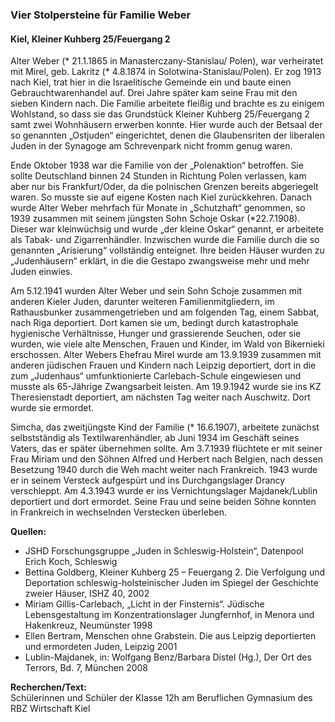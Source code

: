 ### Vier Stolpersteine für Familie Weber
#### Kiel, Kleiner Kuhberg 25/Feuergang 2

Alter Weber (* 21.1.1865 in Manasterczany-Stanislau/ Polen), war verheiratet mit Mirel, geb. Lakritz (* 4.8.1874 in Solotwina-Stanislau/Polen). Er zog 1913 nach Kiel, trat hier in die Israelitische Gemeinde ein und baute einen Gebrauchtwarenhandel auf. Drei Jahre später kam seine Frau mit den sieben Kindern nach. Die Familie arbeitete fleißig und brachte es zu einigem Wohlstand, so dass sie das Grundstück Kleiner Kuhberg 25/Feuergang 2 samt zwei Wohnhäusern erwerben konnte. Hier wurde auch der Betsaal der so genannten „Ostjuden“ eingerichtet, denen die Glaubensriten der liberalen Juden in der Synagoge am Schrevenpark nicht fromm genug waren.

Ende Oktober 1938 war die Familie von der „Polenaktion“ betroffen. Sie sollte Deutschland binnen 24 Stunden in Richtung Polen verlassen, kam aber nur bis Frankfurt/Oder, da die polnischen Grenzen bereits abgeriegelt waren.
So musste sie auf eigene Kosten nach Kiel zurückkehren. Danach wurde Alter Weber mehrfach für Monate in „Schutzhaft“ genommen, so 1939 zusammen mit seinem jüngsten Sohn Schoje Oskar (*22.7.1908). Dieser war kleinwüchsig und wurde „der kleine Oskar“ genannt,
er arbeitete als Tabak- und Zigarrenhändler. Inzwischen wurde die Familie durch die so genannten „Arisierung“ vollständig enteignet. Ihre beiden Häuser wurden zu „Judenhäusern“ erklärt, in die die Gestapo zwangsweise mehr und mehr Juden einwies.

Am 5.12.1941 wurden Alter Weber und sein Sohn Schoje zusammen mit anderen Kieler Juden, darunter weiteren Familienmitgliedern, im Rathausbunker zusammengetrieben und am folgenden Tag, einem Sabbat, nach Riga deportiert. Dort kamen sie um, bedingt durch katastrophale hygienische Verhältnisse, Hunger und grassierende Seuchen, oder sie wurden, wie viele alte Menschen, Frauen und Kinder, im Wald von Bikernieki erschossen. Alter Webers Ehefrau Mirel wurde am 13.9.1939 zusammen mit anderen jüdischen Frauen und Kindern nach
Leipzig deportiert, dort in die zum „Judenhaus“ umfunktionierte Carlebach-Schule eingewiesen und musste als 65-Jährige Zwangsarbeit leisten. Am 19.9.1942 wurde sie ins KZ Theresienstadt deportiert, am nächsten Tag weiter nach Auschwitz. Dort wurde sie ermordet.

Simcha, das zweitjüngste Kind der Familie
(* 16.6.1907), arbeitete zunächst selbstständig als Textilwarenhändler, ab Juni 1934 im Geschäft seines Vaters, das er später übernehmen sollte. Am 3.7.1939 flüchtete er mit seiner Frau Miriam und den Söhnen Alfred und Herbert nach Belgien, nach dessen Besetzung 1940 durch die Weh macht weiter nach Frankreich. 1943 wurde er in seinem Versteck aufgespürt und ins Durchgangslager Drancy verschleppt. Am 4.3.1943 wurde er ins Vernichtungslager Majdanek/Lublin deportiert und dort ermordet. Seine Frau und seine beiden Söhne konnten in Frankreich in wechselnden Verstecken überleben.

**Quellen:**
- JSHD Forschungsgruppe „Juden in Schleswig-Holstein“, Datenpool Erich Koch, Schleswig
- Bettina Goldberg, Kleiner Kuhberg 25 – Feuergang 2. Die Verfolgung und Deportation schleswig-holsteinischer Juden im Spiegel der Geschichte zweier Häuser, ISHZ 40, 2002
- Miriam Gillis-Carlebach, „Licht in der Finsternis“. Jüdische Lebensgestaltung im Konzentrationslager Jungfernhof, in Menora und Hakenkreuz, Neumünster 1998
- Ellen Bertram, Menschen ohne Grabstein. Die aus Leipzig deportierten und ermordeten Juden, Leipzig 2001
- Lublin-Majdanek, in: Wolfgang Benz/Barbara Distel (Hg.), Der Ort des Terrors, Bd. 7, München 2008

**Recherchen/Text:**  
Schülerinnen und Schüler der Klasse 12h am Beruflichen Gymnasium des RBZ Wirtschaft Kiel